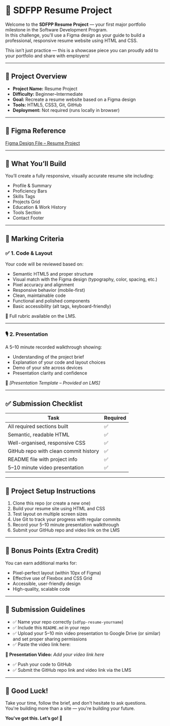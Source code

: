 # 💼 SDFPP Resume Project

Welcome to the **SDFPP Resume Project** — your first major portfolio milestone in the Software Development Program.  
In this challenge, you'll use a Figma design as your guide to build a professional, responsive resume website using HTML and CSS.

This isn’t just practice — this is a showcase piece you can proudly add to your portfolio and share with employers!

---

## 📌 Project Overview

- **Project Name:** Resume Project  
- **Difficulty:** Beginner–Intermediate  
- **Goal:** Recreate a resume website based on a Figma design  
- **Tools:** HTML5, CSS3, Git, GitHub  
- **Deployment:** Not required (runs locally in browser)

---

## 🎨 Figma Reference

[Figma Design File – Resume Project](https://www.figma.com/design/fM2tutgIH0k1SrNir4MVe3/SDF-Resume-Project-STUDENT-REFERENCE-FILE?node-id=0-1&t=yGSXI1yv4AgjKBvA-1)

---

## 🧠 What You’ll Build

You’ll create a fully responsive, visually accurate resume site including:

- Profile & Summary
- Proficiency Bars
- Skills Tags
- Projects Grid
- Education & Work History
- Tools Section
- Contact Footer

---

## 🧪 Marking Criteria

### ✅ 1. Code & Layout

Your code will be reviewed based on:

- Semantic HTML5 and proper structure
- Visual match with the Figma design (typography, color, spacing, etc.)
- Pixel accuracy and alignment
- Responsive behavior (mobile-first)
- Clean, maintainable code
- Functional and polished components
- Basic accessibility (alt tags, keyboard-friendly)

📝 Full rubric available on the LMS.

---

### 🎙️ 2. Presentation

A 5–10 minute recorded walkthrough showing:

- Understanding of the project brief
- Explanation of your code and layout choices
- Demo of your site across devices
- Presentation clarity and confidence

📎 _[Presentation Template – Provided on LMS]_

---

## ✅ Submission Checklist

| Task | Required |
|------|----------|
| All required sections built | ✅ |
| Semantic, readable HTML | ✅ |
| Well-organised, responsive CSS | ✅ |
| GitHub repo with clean commit history | ✅ |
| README file with project info | ✅ |
| 5–10 minute video presentation | ✅ |

---

## 🧰 Project Setup Instructions

1. Clone this repo (or create a new one)
2. Build your resume site using HTML and CSS
3. Test layout on multiple screen sizes
4. Use Git to track your progress with regular commits
5. Record your 5–10 minute presentation walkthrough
6. Submit your GitHub repo and video link on the LMS

---

## 🎯 Bonus Points (Extra Credit)

You can earn additional marks for:

- Pixel-perfect layout (within 10px of Figma)
- Effective use of Flexbox and CSS Grid
- Accessible, user-friendly design
- High-quality, scalable code

---

## 📩 Submission Guidelines

- ✅ Name your repo correctly (`sdfpp-resume-yourname`)
- ✅ Include this `README.md` in your repo
- ✅ Upload your 5–10 min video presentation to Google Drive (or similar) and set proper sharing permissions
- ✅ Paste the video link here:

**🎥 Presentation Video:** _Add your video link here_

- ✅ Push your code to GitHub
- ✅ Submit the GitHub repo link and video link via the LMS

---

## 🙌 Good Luck!

Take your time, follow the brief, and don't hesitate to ask questions.  
You're building more than a site — you're building your future.

**You've got this. Let’s go! 🚀**
